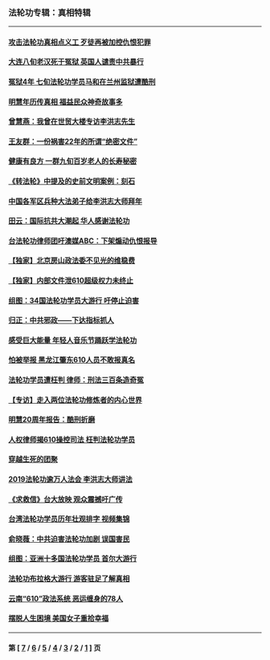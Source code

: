 ### 法轮功专辑：真相特辑
---
#### [攻击法轮功真相点义工 歹徒再被加控仇恨犯罪](../../pages/nf4389/n13601019.md?05240430) 
#### [大连八旬老汉死于冤狱 英国人谴责中共暴行](../../pages/nf4389/n13480118.md?05240430) 
#### [冤狱4年 七旬法轮功学员马和在兰州监狱遭酷刑](../../pages/nf4389/n13304688.md?05240430) 
#### [明慧年历传真相 福益民众神奇故事多](../../pages/nf4389/n13294545.md?05240430) 
#### [曾慧燕：我曾在世贸大楼专访李洪志先生](../../pages/nf4389/n12898729.md?05240430) 
#### [王友群：一份祸害22年的所谓“绝密文件”](../../pages/nf4389/n12871750.md?05240430) 
#### [健康有良方 一群九旬百岁老人的长寿秘密](../../pages/nf4389/n12847475.md?05240430) 
#### [《转法轮》中提及的史前文明案例：刻石](../../pages/nf4389/n12758577.md?05240430) 
#### [中国各军区兵种大法弟子给李洪志大师拜年](../../pages/nf4389/n12750047.md?05240430) 
#### [田云：国际抗共大潮起 华人感谢法轮功](../../pages/nf4389/n12357708.md?05240430) 
#### [台法轮功律师团吁澳媒ABC：下架煽动仇恨报导](../../pages/nf4389/n12279917.md?05240430) 
#### [【独家】北京房山政法委不见光的维稳费](../../pages/nf4389/n12031979.md?05240430) 
#### [【独家】内部文件泄610超级权力未终止](../../pages/nf4389/n12023895.md?05240430) 
#### [组图：34国法轮功学员大游行 吁停止迫害](../../pages/nf4389/n11492658.md?05240430) 
#### [归正：中共邪政——下达指标抓人](../../pages/nf4389/n11474770.md?05240430) 
#### [感受巨大能量 年轻人音乐节踊跃学法轮功](../../pages/nf4389/n11441981.md?05240430) 
#### [怕被举报 黑龙江肇东610人员不敢报真名](../../pages/nf4389/n11436499.md?05240430) 
#### [法轮功学员遭枉判 律师：刑法三百条造奇冤](../../pages/nf4389/n11433943.md?05240430) 
#### [【专访】走入两位法轮功修炼者的内心世界](../../pages/nf4389/n11415623.md?05240430) 
#### [明慧20周年报告：酷刑折磨](../../pages/nf4389/n11387954.md?05240430) 
#### [人权律师揭610操控司法 枉判法轮功学员](../../pages/nf4389/n11313370.md?05240430) 
#### [穿越生死的团聚](../../pages/nf4389/n11258922.md?05240430) 
#### [2019法轮功逾万人法会 李洪志大师讲法](../../pages/nf4389/n11265303.md?05240430) 
#### [《求救信》台大放映 观众震撼吁广传](../../pages/nf4389/n10922251.md?05240430) 
#### [台湾法轮功学员历年壮观排字 视频集锦](../../pages/nf4389/n10878789.md?05240430) 
#### [俞晓薇：中共迫害法轮功加剧 误国害民](../../pages/nf4389/n10859260.md?05240430) 
#### [组图：亚洲十多国法轮功学员 首尔大游行](../../pages/nf4389/n10781149.md?05240430) 
#### [法轮功布拉格大游行 游客驻足了解真相](../../pages/nf4389/n10749360.md?05240430) 
#### [云南“610”政法系统 恶运缠身的78人](../../pages/nf4389/n10747534.md?05240430) 
#### [摆脱人生困境 美国女子重拾幸福](../../pages/nf4389/n10688678.md?05240430) 

---
#### 第 [ [7](./7.md?05240430) / [6](./6.md?05240430) / [5](./5.md?05240430) / [4](./4.md?05240430) / [3](./3.md?05240430) / [2](./2.md?05240430) / [1](./1.md?05240430) ] 页
